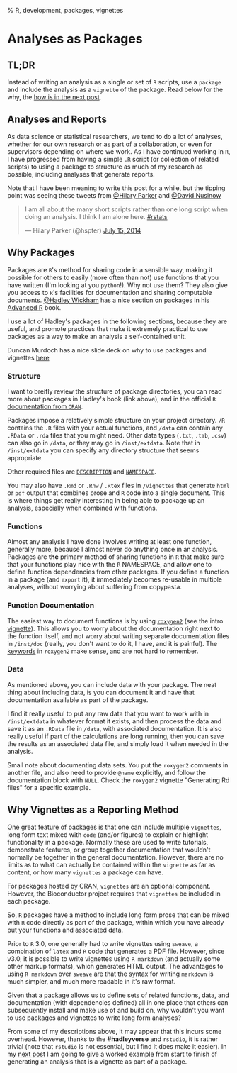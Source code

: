 % R, development, packages, vignettes

# Analyses as Packages

## TL;DR

Instead of writing an analysis as a single or set of `R` scripts, use a `package` and include the analysis as a `vignette` of the package. Read below for the why, the [how is in the next post](/posts/2014/07/vignetteAnalysis.html).

## Analyses and Reports

As data science or statistical researchers, we tend to do a lot of analyses, whether for our own research or as part of a collaboration, or even for supervisors depending on where we work. As I have continued working in `R`, I have progressed from having a simple `.R` script (or collection of related scripts) to using a package to structure as much of my research as possible, including analyses that generate reports. 

Note that I have been meaning to write this post for a while, but the tipping point was seeing these tweets from [@Hilary Parker](https://twitter.com/hspter) and [@David Nusinow](https://twitter.com/dnusinow)

<blockquote class="twitter-tweet" lang="en"><p>I am all about the many short scripts rather than one long script when doing an analysis. I think I am alone here. <a href="https://twitter.com/hashtag/rstats?src=hash">#rstats</a></p>&mdash; Hilary Parker (@hspter) <a href="https://twitter.com/hspter/statuses/489075887460339712">July 15, 2014</a></blockquote>
<script async src="//platform.twitter.com/widgets.js" charset="utf-8"></script>

## Why Packages

Packages are `R`'s method for sharing code in a sensible way, making it possible for others to easily (more often than not) use functions that you have written (I'm looking at you `python`!). Why not use them? They also give you access to `R`'s facilities for documentation and sharing computable documents. [@Hadley Wickham](https://twitter.com/hadleywickham) has a nice section on packages in his [Advanced R](http://adv-r.had.co.nz/Philosophy.html) book. 

I use a lot of Hadley's packages in the following sections, because they are useful, and promote practices that make it extremely practical to use packages as a way to make an analysis a self-contained unit.

Duncan Murdoch has a nice slide deck on why to use packages and vignettes [here](http://www.stats.uwo.ca/faculty/murdoch/ism2013/5Vignettes.pdf)

### Structure

I want to breifly review the structure of package directories, you can read more about packages in Hadley's book (link above), and in the official `R` [documentation from `CRAN`](http://cran.r-project.org/doc/manuals/r-release/R-exts.html).

Packages impose a relatively simple structure on your project directory. `/R` contains the `.R` files with your actual functions, and `/data` can contain any `.RData` or `.rda` files that you might need. Other data types (`.txt`, `.tab`, `.csv`) can also go in `/data`, or they may go in `/inst/extdata`. Note that in `/inst/extdata` you can specify any directory structure that seems appropriate.

Other required files are [`DESCRIPTION`](http://cran.r-project.org/doc/manuals/r-release/R-exts.html#The-DESCRIPTION-file) and [`NAMESPACE`](http://cran.r-project.org/doc/manuals/r-release/R-exts.html#Package-namespaces).

You may also have `.Rmd` or `.Rnw` / `.Rtex` files in `/vignettes` that generate `html` or `pdf` output that combines prose and `R` code into a single document. This is where things get really interesting in being able to package up an analysis, especially when combined with functions.

### Functions

Almost any analysis I have done involves writing at least one function, generally more, because I almost never do anything once in an analysis. Packages are **the** primary method of sharing functions in `R` that make sure that your functions play nice with the `R` NAMESPACE, and allow one to define function dependencies from other packages. If you define a function in a package (and `export` it), it immediately becomes re-usable in multiple analyses, without worrying about suffering from copypasta.

### Function Documentation

The easiest way to document functions is by using [`roxygen2`](http://cran.r-project.org/web/packages/roxygen2/index.html) (see the intro [vignette](http://cran.r-project.org/web/packages/roxygen2/vignettes/roxygen2.html)). This allows you to worry about the documentation right next to the function itself, and not worry about writing separate documentation files in `/inst/doc` (really, you don't want to do it, I have, and it is painful). The [keywords](http://cran.r-project.org/web/packages/roxygen2/vignettes/rd.html) in `roxygen2` make sense, and are not hard to remember. 

### Data

As mentioned above, you can include data with your package. The neat thing about including data, is you can document it and have that documentation available as part of the package.

I find it really useful to put any raw data that you want to work with in `/inst/extdata` in whatever format it exists, and then process the data and save it as an `.RData` file in `/data`, with associated documentation. It is also really useful if part of the calculations are long running, then you can save the results as an associated data file, and simply load it when needed in the analysis.

Small note about documenting data sets. You put the `roxygen2` comments in another file, and also need to provide `@name` explicitly, and follow the documentation block with `NULL`. Check the `roxygen2` vignette "Generating Rd files" for a specific example.

## Why Vignettes as a Reporting Method

One great feature of packages is that one can include multiple `vignettes`, long form text mixed with `code` (and/or figures) to explain or highlight functionality in a package. Normally these are used to write tutorials, demonstrate features, or group together documentation that wouldn't normally be together in the general documentation. However, there are no limits as to what can actually be contained within the `vignette` as far as content, or how many `vignettes` a package can have. 

For packages hosted by CRAN, `vignettes` are an optional component. However, the Bioconductor project requires that `vignettes` be included in each package.

So, `R` packages have a method to include long form prose that can be mixed with `R` code directly as part of the package, within which you have already put your functions and associated data. 

Prior to `R` 3.0, one generally had to write vignettes using `sweave`, a combination of `latex` and `R` code that generates a PDF file. However, since v3.0, it is possible to write vignettes using `R markdown` (and actually some other markup formats), which generates HTML output. The advantages to using `R markdown` over `sweave` are that the syntax for writing `markdown` is much simpler, and much more readable in it's raw format. 

Given that a package allows us to define sets of related functions, data, and documentation (with dependencies defined) all in one place that others can subsequently install and make use of and build on, why wouldn't you want to use packages and vignettes to write long form analyses? 

From some of my descriptions above, it may appear that this incurs some overhead. However, thanks to the **#hadleyverse** and `rstudio`, it is rather trivial (note that `rstudio` is not essential, but I find it does make it easier). In my [next post](/posts/2014/07/vignetteAnalysis.html) I am going to give a worked example from start to finish of generating an analysis that is a vignette as part of a package.
